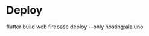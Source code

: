 # Deploy
flutter build web
firebase deploy --only hosting:aialuno


  <!-- <meta name="description"          content="Uma comunidade que acredita na transformação por meio da bicicleta!">
  <meta property="og:url"           content="https://bikeanjo.org/" />
  <meta property="og:type"          content="website" />
  <meta property="og:title"         content="bikeanjo.org" />
  <meta property="og:description"   content="Uma comunidade que acredita na transformação por meio da bicicleta!" />
  <meta property="og:image"         content="https://bikeanjo.org/static/imgs/logo-bike-anjo.png" />
   -->
